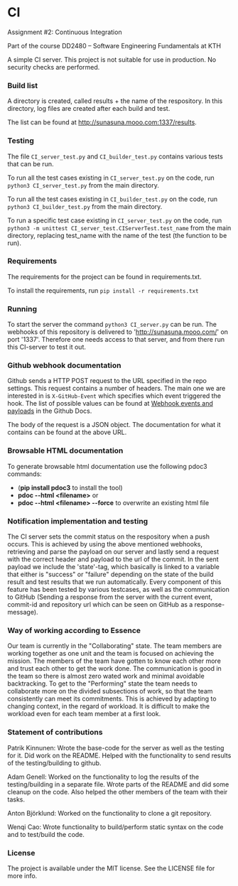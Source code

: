 # CI
Assignment #2: Continuous Integration

Part of the course DD2480 &ndash; Software Engineering Fundamentals at KTH

A simple CI server. This project is not suitable for use in production.
No security checks are performed.

### Build list
A directory is created, called results + the name of the respository. In this directory, log files are created after each build and test.

The list can be found at http://sunasuna.mooo.com:1337/results.

### Testing
The file `CI_server_test.py` and `CI_builder_test.py` contains various tests that can be run.

To run all the test cases existing in `CI_server_test.py` on the code, run `python3 CI_server_test.py` from the main directory.

To run all the test cases existing in `CI_builder_test.py` on the code, run `python3 CI_builder_test.py` from the main directory.

To run a specific test case existing in `CI_server_test.py` on the code, run `python3 -m unittest CI_server_test.CIServerTest.test_name` from the main directory, replacing test_name with the name of the test (the function to be run).

### Requirements
The requirements for the project can be found in requirements.txt.

To install the requirements, run `pip install -r requirements.txt`

### Running
To start the server the command `python3 CI_server.py` can be run. The webhooks of this repository is delivered to 'http://sunasuna.mooo.com/' on port '1337'. Therefore one needs access to that server, and from there run this CI-server to test it out.

### Github webhook documentation
Github sends a HTTP POST request to the URL specified in the repo settings.
This request contains a number of headers. The main one we are interested in
is `X-GitHub-Event` which specifies which event triggered the hook. The list of
possible values can be found at 
[Webhook events and payloads](https://docs.github.com/en/developers/webhooks-and-events/webhooks/webhook-events-and-payloads)
in the Github Docs.

The body of the request is a JSON object. The documentation for what it
contains can be found at the above URL.

### Browsable HTML documentation
To generate browsable html documentation use the following pdoc3 commands:
- (**pip install pdoc3** to install the tool)
- **pdoc --html \<filename\>**
  or 
- **pdoc --html \<filename\> --force** to overwrite an existing html file


### Notification implementation and testing
The CI server sets the commit status on the respository when a push occurs. This is achieved by using the above mentioned webhooks, retrieving and parse the payload on our server and lastly send a request with the correct header and payload to the url of the commit. In the sent payload we include the 'state'-tag, which basically is linked to a variable that either is "success" or "failure" depending on the state of the build result and test results that we run automatically. Every component of this feature has been tested by various testcases, as well as the communication to GitHub (Sending a response from the server with the current event, commit-id and repository url which can be seen on GitHub as a response-message). 


### Way of working according to Essence
Our team is currently in the "Collaborating" state. The team members are working together as one unit and the team is focused on achieving the mission. The members of the team have gotten to know each other more and trust each other to get the work done. The communication is good in the team so there is almost zero wated work and minimal avoidable backtracking. To get to the "Performing" state the team needs to collaborate more on the divided subsections of work, so that the team consistently can meet its commitments. This is achieved by adapting to changing context, in the regard of workload. It is difficult to make the workload even for each team member at a first look.

### Statement of contributions
Patrik Kinnunen: Wrote the base-code for the server as well as the testing for it. Did work on the README. Helped with the functionality to send results of the testing/building to github.

Adam Genell: Worked on the functionality to log the results of the testing/building in a separate file. Wrote parts of the README and did some cleanup on the code. Also helped the other members of the team with their tasks.

Anton Björklund: Worked on the functionality to clone a git repository. 

Wenqi Cao: Wrote functionality to build/perform static syntax on the code and to test/build the code. 

### License
The project is available under the MIT license. See the LICENSE file for more info.

